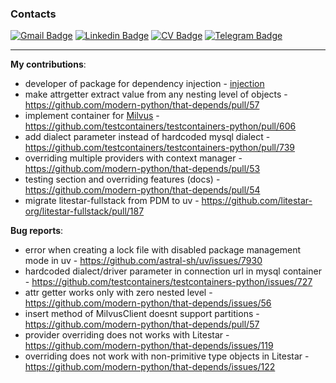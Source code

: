### Contacts

[![Gmail Badge](https://img.shields.io/badge/-vanobel159@gmail.com-c14438?style=flat&logo=Gmail&logoColor=white&link=mailto:vanobel159@gmail.com)](mailto:vanobel159@gmail.com)
[![Linkedin Badge](https://img.shields.io/badge/-LinkedIn-0072b1?style=flat&logo=Linkedin&logoColor=white&link=https://www.linkedin.com/in/ivan-belyaev-2a510a253/)](https://www.linkedin.com/in/ivan-belyaev13/)
[![CV Badge](https://img.shields.io/badge/CV-web-blue?style=flat&link=https://resume.io/r/UB5g54I6r/)](https://resume.io/r/UB5g54I6r) 
[![Telegram Badge](https://img.shields.io/badge/-Telegram-blue?style=social&logo=telegram&link=https://t.me/nightblure)](https://t.me/nightblure) <p align='left'>

---

**My contributions**:
* developer of package for dependency injection - [injection](https://github.com/nightblure/injection)
* make attrgetter extract value from any nesting level of objects - https://github.com/modern-python/that-depends/pull/57
* implement container for [Milvus](https://milvus.io/) - https://github.com/testcontainers/testcontainers-python/pull/606
* add dialect parameter instead of hardcoded mysql dialect - https://github.com/testcontainers/testcontainers-python/pull/739
* overriding multiple providers with context manager - https://github.com/modern-python/that-depends/pull/53
* testing section and overriding features (docs) - https://github.com/modern-python/that-depends/pull/54
* migrate litestar-fullstack from PDM to uv - https://github.com/litestar-org/litestar-fullstack/pull/187


**Bug reports**:
* error when creating a lock file with disabled package management mode in uv - https://github.com/astral-sh/uv/issues/7930
* hardcoded dialect/driver parameter in connection url in mysql container - https://github.com/testcontainers/testcontainers-python/issues/727
* attr getter works only with zero nested level - https://github.com/modern-python/that-depends/issues/56
* insert method of MilvusClient doesnt support partitions - https://github.com/modern-python/that-depends/pull/57
* provider overriding does not works with Litestar - https://github.com/modern-python/that-depends/issues/119
* overriding does not work with non-primitive type objects in Litestar - https://github.com/modern-python/that-depends/issues/122
